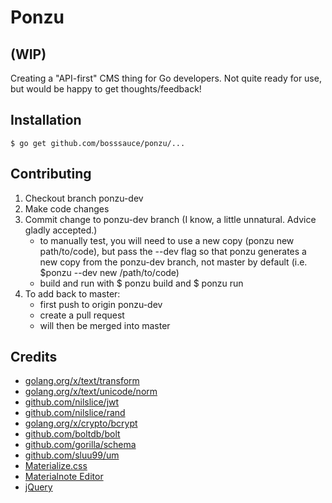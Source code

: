 # Ponzu
## (WIP)

Creating a "API-first" CMS thing for Go developers. Not quite ready for use, but would be happy 
to get thoughts/feedback!

## Installation

```
$ go get github.com/bosssauce/ponzu/...
```

## Contributing

1. Checkout branch ponzu-dev
2. Make code changes
3. Commit change to ponzu-dev branch (I know, a little unnatural. Advice gladly accepted.)
    - to manually test, you will need to use a new copy (ponzu new path/to/code), but pass the --dev flag so that ponzu generates a new copy from the ponzu-dev branch, not master by default (i.e. $ponzu --dev new /path/to/code)
    - build and run with $ ponzu build and $ ponzu run
4. To add back to master: 
    - first push to origin ponzu-dev
    - create a pull request 
    - will then be merged into master


## Credits
- [golang.org/x/text/transform](https://golang.org/x/text/transform)
- [golang.org/x/text/unicode/norm](https://golang.org/x/text/unicode/norm)
- [github.com/nilslice/jwt](https://github.com/nilslice/jwt)
- [github.com/nilslice/rand](https://github.com/nilslice/rand)
- [golang.org/x/crypto/bcrypt](https://golang.org/x/crypto/bcrypt)
- [github.com/boltdb/bolt](https://github.com/boltdb/bolt)
- [github.com/gorilla/schema](https://github.com/gorilla/schema)
- [github.com/sluu99/um](https://github.com/sluu99/um)
- [Materialize.css](http://materialize.css)
- [Materialnote Editor](http://www.web-forge.info/projects/materialNote)
- [jQuery](https://jquery.com/)
